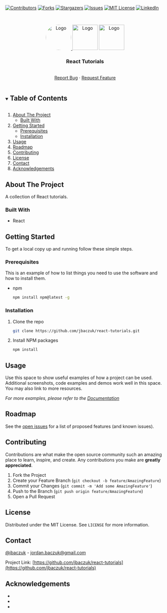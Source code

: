 <!--
*** Thanks for checking out the Best-README-Template. If you have a suggestion
*** that would make this better, please fork the repo and create a pull request
*** or simply open an issue with the tag "enhancement".
*** Thanks again! Now go create something AMAZING! :D
***
***
***
*** To avoid retyping too much info. Do a search and replace for the following:
*** jbaczuk, react-tutorials, jbaczuk, jordan.baczuk@gmail.com, React Tutorials, React Tutorials
-->



<!-- PROJECT SHIELDS -->
<!--
*** I'm using markdown "reference style" links for readability.
*** Reference links are enclosed in brackets [ ] instead of parentheses ( ).
*** See the bottom of this document for the declaration of the reference variables
*** for contributors-url, forks-url, etc. This is an optional, concise syntax you may use.
*** https://www.markdownguide.org/basic-syntax/#reference-style-links
-->
[![Contributors][contributors-shield]][contributors-url]
[![Forks][forks-shield]][forks-url]
[![Stargazers][stars-shield]][stars-url]
[![Issues][issues-shield]][issues-url]
[![MIT License][license-shield]][license-url]
[![LinkedIn][linkedin-shield]][linkedin-url]



<!-- PROJECT LOGO -->
<br />
<p align="center">
  <a href="https://linkedin.com/in/jbaczuk">
    <img src="https://media-exp1.licdn.com/dms/image/C4E03AQEEtnBj8Wl3zA/profile-displayphoto-shrink_800_800/0/1634488369615?e=1642636800&v=beta&t=nT705_8ymV-cjVkqJTLSN6fVIHvz-hgQtNoa2Jh89Wk" alt="Logo"  height="80" style="border-radius: 40px;">
  </a>
  
  <img src="https://upload.wikimedia.org/wikipedia/commons/thumb/9/9e/Plus_symbol.svg/640px-Plus_symbol.svg.png" alt="Logo"  height="80">

  <a href="https://reactjs.org/">
    <img src="https://upload.wikimedia.org/wikipedia/commons/thumb/a/a7/React-icon.svg/1280px-React-icon.svg.png" alt="Logo"  height="80">
  </a>

  <h3 align="center">React Tutorials</h3>

  <p align="center">
<!--     <br />
    <a href="https://github.com/jbaczuk/react-tutorials"><strong>Explore the docs »</strong></a> -->
    <br />
<!--     <a href="https://github.com/jbaczuk/react-tutorials">View Demo</a> -->
<!--     · -->
    <a href="https://github.com/jbaczuk/react-tutorials/issues">Report Bug</a>
    ·
    <a href="https://github.com/jbaczuk/react-tutorials/issues">Request Feature</a>
  </p>
</p>



<!-- TABLE OF CONTENTS -->
<details open="open">
  <summary><h2 style="display: inline-block">Table of Contents</h2></summary>
  <ol>
    <li>
      <a href="#about-the-project">About The Project</a>
      <ul>
        <li><a href="#built-with">Built With</a></li>
      </ul>
    </li>
    <li>
      <a href="#getting-started">Getting Started</a>
      <ul>
        <li><a href="#prerequisites">Prerequisites</a></li>
        <li><a href="#installation">Installation</a></li>
      </ul>
    </li>
    <li><a href="#usage">Usage</a></li>
    <li><a href="#roadmap">Roadmap</a></li>
    <li><a href="#contributing">Contributing</a></li>
    <li><a href="#license">License</a></li>
    <li><a href="#contact">Contact</a></li>
    <li><a href="#acknowledgements">Acknowledgements</a></li>
  </ol>
</details>



<!-- ABOUT THE PROJECT -->
## About The Project
A collection of React tutorials.
<!-- 
[![Product Name Screen Shot][product-screenshot]](https://example.com)

Here's a blank template to get started:
**To avoid retyping too much info. Do a search and replace with your text editor for the following:**
`jbaczuk`, `react-tutorials`, `jbaczuk`, `jordan.baczuk@gmail.com`, `React Tutorials`, `React Tutorials` -->


### Built With

* React



<!-- GETTING STARTED -->
## Getting Started

To get a local copy up and running follow these simple steps.

### Prerequisites

This is an example of how to list things you need to use the software and how to install them.
* npm
  ```sh
  npm install npm@latest -g
  ```

### Installation

1. Clone the repo
   ```sh
   git clone https://github.com/jbaczuk/react-tutorials.git
   ```
2. Install NPM packages
   ```sh
   npm install
   ```



<!-- USAGE EXAMPLES -->
## Usage

Use this space to show useful examples of how a project can be used. Additional screenshots, code examples and demos work well in this space. You may also link to more resources.

_For more examples, please refer to the [Documentation](https://example.com)_



<!-- ROADMAP -->
## Roadmap

See the [open issues](https://github.com/jbaczuk/react-tutorials/issues) for a list of proposed features (and known issues).



<!-- CONTRIBUTING -->
## Contributing

Contributions are what make the open source community such an amazing place to learn, inspire, and create. Any contributions you make are **greatly appreciated**.

1. Fork the Project
2. Create your Feature Branch (`git checkout -b feature/AmazingFeature`)
3. Commit your Changes (`git commit -m 'Add some AmazingFeature'`)
4. Push to the Branch (`git push origin feature/AmazingFeature`)
5. Open a Pull Request



<!-- LICENSE -->
## License

Distributed under the MIT License. See `LICENSE` for more information.



<!-- CONTACT -->
## Contact

[@jbaczuk](https://twitter.com/jbaczuk) - jordan.baczuk@gmail.com

Project Link: [https://github.com/jbaczuk/react-tutorials](https://github.com/jbaczuk/react-tutorials)



<!-- ACKNOWLEDGEMENTS -->
## Acknowledgements

* []()
* []()
* []()





<!-- MARKDOWN LINKS & IMAGES -->
<!-- https://www.markdownguide.org/basic-syntax/#reference-style-links -->
[contributors-shield]: https://img.shields.io/github/contributors/jbaczuk/react-tutorials.svg?style=for-the-badge
[contributors-url]: https://github.com/jbaczuk/react-tutorials/graphs/contributors
[forks-shield]: https://img.shields.io/github/forks/jbaczuk/react-tutorials.svg?style=for-the-badge
[forks-url]: https://github.com/jbaczuk/react-tutorials/network/members
[stars-shield]: https://img.shields.io/github/stars/jbaczuk/react-tutorials.svg?style=for-the-badge
[stars-url]: https://github.com/jbaczuk/react-tutorials/stargazers
[issues-shield]: https://img.shields.io/github/issues/jbaczuk/react-tutorials.svg?style=for-the-badge
[issues-url]: https://github.com/jbaczuk/react-tutorials/issues
[license-shield]: https://img.shields.io/github/license/jbaczuk/react-tutorials.svg?style=for-the-badge
[license-url]: https://github.com/jbaczuk/react-tutorials/blob/master/LICENSE.txt
[linkedin-shield]: https://img.shields.io/badge/-LinkedIn-black.svg?style=for-the-badge&logo=linkedin&colorB=555
[linkedin-url]: https://linkedin.com/in/jbaczuk

